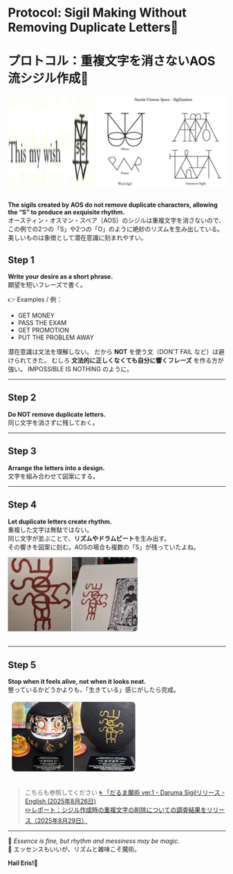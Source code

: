 # Protocol: Sigil Making Without Removing Duplicate Letters🍏
# プロトコル：重複文字を消さないAOS流シジル作成🍏

<div style="display: flex; gap: 10px; justify-content: center;">
  <img src="sigil1.png" width="200">
  <img src="sigil5.png" width="300">
</div>
<br>


**The sigils created by AOS do not remove duplicate characters, allowing the “S” to produce an exquisite rhythm.**\
オースティン・オスマン・スペア（AOS）のシジルは重複文字を消さないので、この例での2つの「S」や2つの「O」のように絶妙のリズムを生み出している。<br>
美しいものは象徴として潜在意識に刻まれやすい。

## Step 1

**Write your desire as a short phrase.**\
願望を短いフレーズで書く。

👉 Examples / 例：
- GET MONEY
- PASS THE EXAM
- GET PROMOTION
- PUT THE PROBLEM AWAY

潜在意識は文法を理解しない。
だから **NOT** を使う文（DON'T FAIL など）は避けられてきた。
むしろ **文法的に正しくなくても自分に響くフレーズ** を作る方が強い。
IMPOSSIBLE IS NOTHING のように。

------------------------------------------------------------------------

## Step 2

**Do NOT remove duplicate letters.**\
同じ文字を消さずに残しておく。

------------------------------------------------------------------------

## Step 3

**Arrange the letters into a design.**\
文字を組み合わせて図案にする。

------------------------------------------------------------------------

## Step 4

**Let duplicate letters create rhythm.**\
重複した文字は無駄ではない。\
同じ文字が並ぶことで、**リズムやドラムビート**を生み出す。\
その響きを図案に刻む。AOSの場合も複数の「S」が残っていたよね。

<div align="left">
<img src="sigil2.png" width="300">
</div>
<br>

------------------------------------------------------------------------

## Step 5

**Stop when it feels alive, not when it looks neat.**\
整っているかどうかよりも、「生きている」感じがしたら完成。

<div align="left">
<img src="sigil3.png" width="300">
</div>
<br>

>こちらも参照してください
> [🌀 「だるま魔術 ver.1 - Daruma Sigilリリース - English (2025年8月26日)](https://github.com/ravensgate-tux/daruma_sigil/blob/main/README.md)<br>
> [✏️レポート：シジル作成時の重複文字の削除についての調査結果をリリース（2025年8月29日）](https://github.com/ravensgate-tux/Discordianism_ksc/blob/main/chaos_sigils_letter_elimination.md)

------------------------------------------------------------------------

🍏 *Essence is fine, but rhythm and messiness may be magic.*\
🍏 エッセンスもいいが、リズムと雑味こそ魔術。

**Hail Eris!🍏**
